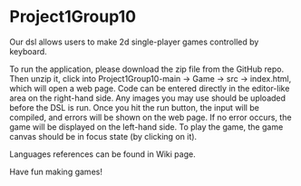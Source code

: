 # Project1Group10

Our dsl allows users to make 2d single-player games controlled by keyboard.

To run the application, please download the zip file from the GitHub repo. Then unzip it, click into Project1Group10-main -> Game -> src -> index.html, which will open a web page. Code can be entered directly in the editor-like area on the right-hand side. Any images you may use should be uploaded before the DSL is run. Once you hit the run button, the input will be compiled, and errors will be shown on the web page. If no error occurs, the game will be displayed on the left-hand side. To play the game, the game canvas should be in focus state (by clicking on it).

Languages references can be found in Wiki page.

Have fun making games!
